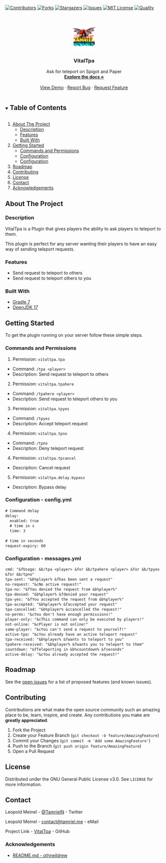 <!-- PROJECT SHIELDS -->
[![Contributors][contributors-shield]][contributors-url]
[![Forks][forks-shield]][forks-url]
[![Stargazers][stars-shield]][stars-url]
[![Issues][issues-shield]][issues-url]
[![MIT License][license-shield]][license-url]
[![Quality][quality-shield]][quality-url]

<!-- PROJECT LOGO -->
<!--suppress ALL -->
<br />
<p align="center">
  <a href="https://github.com/LeoMeinel/VitalTpa">
    <img src="images/logo.png" alt="Logo" width="80" height="80">
  </a>

<h3 align="center">VitalTpa</h3>

  <p align="center">
    Ask for teleport on Spigot and Paper
    <br />
    <a href="https://github.com/LeoMeinel/VitalTpa"><strong>Explore the docs »</strong></a>
    <br />
    <br />
    <a href="https://github.com/LeoMeinel/VitalTpa">View Demo</a>
    ·
    <a href="https://github.com/LeoMeinel/VitalTpa/issues">Report Bug</a>
    ·
    <a href="https://github.com/LeoMeinel/VitalTpa/issues">Request Feature</a>
  </p>

<!-- TABLE OF CONTENTS -->
<details open="open">
  <summary><h2 style="display: inline-block">Table of Contents</h2></summary>
  <ol>
    <li>
      <a href="#about-the-project">About The Project</a>
      <ul>
        <li><a href="#description">Description</a></li>
        <li><a href="#features">Features</a></li>
        <li><a href="#built-with">Built With</a></li>
      </ul>
    </li>
    <li>
      <a href="#getting-started">Getting Started</a>
      <ul>
        <li><a href="#commands-and-permissions">Commands and Permissions</a></li>
        <li><a href="#configuration - config.yml">Configuration</a></li>
		<li><a href="#configuration - messages.yml">Configuration</a></li>
      </ul>
    </li>
    <li><a href="#roadmap">Roadmap</a></li>
    <li><a href="#contributing">Contributing</a></li>
    <li><a href="#license">License</a></li>
    <li><a href="#contact">Contact</a></li>
    <li><a href="#acknowledgements">Acknowledgements</a></li>
  </ol>
</details>

<!-- ABOUT THE PROJECT -->

## About The Project

### Description

VitalTpa is a Plugin that gives players the ability to ask players to teleport to them.

This plugin is perfect for any server wanting their players to have an easy way of sending teleport requests.

### Features

* Send request to teleport to others
* Send request to teleport others to you

### Built With

* [Gradle 7](https://docs.gradle.org/7.4/release-notes.html)
* [OpenJDK 17](https://openjdk.java.net/projects/jdk/17/)

<!-- GETTING STARTED -->

## Getting Started

To get the plugin running on your server follow these simple steps.

### Commands and Permissions

1. Permission: `vitaltpa.tpa`

* Command: `/tpa <player>`
* Description: Send request to teleport to others

2. Permission: `vitaltpa.tpahere`

* Command: `/tpahere <player>`
* Description: Send request to teleport others to you

3. Permission: `vitaltpa.tpyes`

* Command: `/tpyes`
* Description: Accept teleport request

4. Permission: `vitaltpa.tpno`

* Command: `/tpno`
* Description: Deny teleport request

4. Permission: `vitaltpa.tpcancel`

* Description: Cancel request

5. Permission: `vitaltpa.delay.bypass`

* Description: Bypass delay

### Configuration - config.yml

```
# Command delay
delay:
  enabled: true
  # time in s
  time: 3

# time in seconds
request-expiry: 60
```

### Configuration - messages.yml

```
cmd: "&fUsage: &b/tpa <player> &for &b/tpahere <player> &for &b/tpyes &for &b/tpno"
tpa-sent: "&b%player% &fhas been sent a request"
no-request: "&cNo active request!"
tpa-no: "&fYou denied the request from &b%player%"
tpa-denied: "&b%player% &fdenied your request"
tpa-yes: "&fYou accepted the request from &b%player%"
tpa-accepted: "&b%player% &faccepted your request"
tpa-cancelled: "&b%player% &ccancelled the request!"
no-perms: "&cYou don't have enough permissions!"
player-only: "&cThis command can only be executed by players!"
not-online: "&cPlayer is not online!"
same-player: "&cYou can't send a request to yourself!"
active-tpa: "&cYou already have an active teleport request"
tpa-received: "&b%player% &fwants to teleport to you"
tpahere-received: "&b%player% &fwants you to teleport to them"
countdown: "&fTeleporting in &b%countdown% &fseconds"
active-delay: "&cYou already accepted the request!"
```

<!-- ROADMAP -->

## Roadmap

See the [open issues](https://github.com/LeoMeinel/VitalTpa/issues) for a list of proposed features (and known
issues).

<!-- CONTRIBUTING -->

## Contributing

Contributions are what make the open source community such an amazing place to be, learn, inspire, and create. Any
contributions you make are **greatly appreciated**.

1. Fork the Project
2. Create your Feature Branch (`git checkout -b feature/AmazingFeature`)
3. Commit your Changes (`git commit -m 'Add some AmazingFeature'`)
4. Push to the Branch (`git push origin feature/AmazingFeature`)
5. Open a Pull Request

<!-- LICENSE -->

## License

Distributed under the GNU General Public License v3.0. See `LICENSE` for more information.

<!-- CONTACT -->

## Contact

Leopold Meinel - [@TamrielN](https://twitter.com/TamrielN) - Twitter

Leopold Meinel - [contact@tamriel.me](mailto:contact@tamriel.me) - eMail

Project Link - [VitalTpa](https://github.com/LeoMeinel/VitalTpa) - GitHub

<!-- ACKNOWLEDGEMENTS -->

### Acknowledgements

* [README.md - othneildrew](https://github.com/othneildrew/Best-README-Template)

<!-- MARKDOWN LINKS & IMAGES -->

[contributors-shield]: https://img.shields.io/github/contributors-anon/LeoMeinel/VitalTpa?style=for-the-badge

[contributors-url]: https://github.com/LeoMeinel/VitalTpa/graphs/contributors

[forks-shield]: https://img.shields.io/github/forks/LeoMeinel/VitalTpa?label=Forks&style=for-the-badge

[forks-url]: https://github.com/LeoMeinel/VitalTpa/network/members

[stars-shield]: https://img.shields.io/github/stars/LeoMeinel/VitalTpa?style=for-the-badge

[stars-url]: https://github.com/LeoMeinel/VitalTpa/stargazers

[issues-shield]: https://img.shields.io/github/issues/LeoMeinel/VitalTpa?style=for-the-badge

[issues-url]: https://github.com/LeoMeinel/VitalTpa/issues

[license-shield]: https://img.shields.io/github/license/LeoMeinel/VitalTpa?style=for-the-badge

[license-url]: https://github.com/LeoMeinel/VitalTpa/blob/main/LICENSE

[quality-shield]: https://img.shields.io/codefactor/grade/github/LeoMeinel/VitalTpa?style=for-the-badge

[quality-url]: https://www.codefactor.io/repository/github/LeoMeinel/VitalTpa
